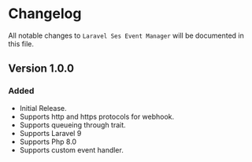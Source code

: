 # Changelog

All notable changes to `Laravel Ses Event Manager` will be documented in this file.

## Version 1.0.0

### Added
- Initial Release.
- Supports http and https protocols for webhook.
- Supports queueing through trait.
- Supports Laravel 9
- Supports Php 8.0
- Supports custom event handler.
